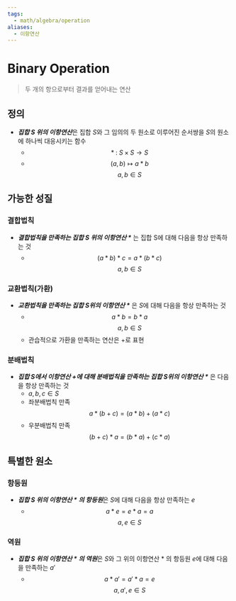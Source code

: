 ```yaml
---
tags:
  - math/algebra/operation
aliases:
  - 이항연산
---
```

# Binary Operation
> 두 개의 항으로부터 결과를 얻어내는 연산
## 정의 
+ ***집합 $S$ 위의 이항연산***은 집합 $S$와 그 임의의 두 원소로 이루어진 순서쌍을 $S$의 원소에 하나씩 대응시키는 함수 
	+ $$*\;:\;S\times S \to S$$
	+ $$(a, b) \mapsto a*b$$$$$$$$a, b\in S$$
## 가능한 성질
### 결합법칙
+ ***결합법칙을 만족하는 집합 $S$ 위의 이항연산 $\ast$*** 는 집합 S에 대해 다음을 항상 만족하는 것
	+ $$(a * b) * c = a * (b * c)$$$$a, b\in S$$
### 교환법칙(가환)
+ ***교환법칙을 만족하는 집합 $S$위의 이항연산 $\ast$*** 은 $S$에 대해 다음을 항상 만족하는 것
	+ $$a*b=b*a$$$$a, b\in S$$ 
	+ 관습적으로 가환을 만족하는 연산은 +로 표현
### 분배법칙
+ ***집합 S에서 이항연산 $+$에 대해 분배법칙을 만족하는 집합 $S$위의 이항연산 $\ast$*** 은 다음을 항상 만족하는 것 
	+ $a, b, c \in S$
	+ 좌분배법칙 만족$$a * (b + c) = (a * b) + (a * c)$$
	+ 우분배법칙 만족$$(b + c) * a = (b * a) + (c * a)$$
## 특별한 원소
### 항등원
+ ***집합 $S$ 위의 이항연산 $\ast$ 의 항등원***은 $S$에 대해 다음을 항상 만족하는 $e$
	+ $$ a * e = e * a = a$$$$a, e\in S$$
### 역원
+ ***집합 $S$ 위의 이항연산 $\ast$ 의 역원***은 $S$와 그 위의 이항연산 $\ast$ 의 항등원 $e$에 대해 다음을 만족하는 $a'$
	+ $$a*a'=a'*a=e$$$$a, a', e\in S$$
